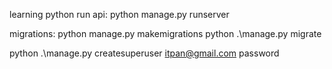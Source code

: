 learning python
run api: python manage.py runserver


migrations:
python manage.py makemigrations
python .\manage.py migrate 


python .\manage.py createsuperuser
itpan@gmail.com password
